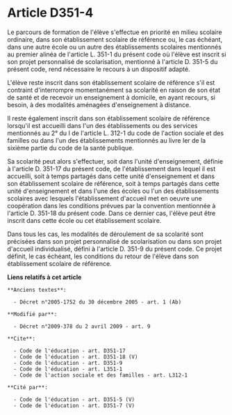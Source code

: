 # Article D351-4

Le parcours de formation de l'élève s'effectue en priorité en milieu scolaire ordinaire, dans son établissement scolaire de
référence ou, le cas échéant, dans une autre école ou un autre des établissements scolaires mentionnés au premier alinéa de
l'article L. 351-1 du présent code où l'élève est inscrit si son projet personnalisé de scolarisation, mentionné à l'article
D. 351-5 du présent code, rend nécessaire le recours à un dispositif adapté. 

L'élève reste inscrit dans son établissement scolaire de référence s'il est contraint d'interrompre momentanément sa
scolarité en raison de son état de santé et de recevoir un enseignement à domicile, en ayant recours, si besoin, à des
modalités aménagées d'enseignement à distance. 

Il reste également inscrit dans son établissement scolaire de référence lorsqu'il est accueilli dans l'un des établissements
ou des services mentionnés au 2° du I de l'article L. 312-1 du code de l'action sociale et des familles ou dans l'un des
établissements mentionnés au livre Ier de la sixième partie du code de la santé publique. 

Sa scolarité peut alors s'effectuer, soit dans l'unité d'enseignement, définie à l'article D. 351-17 du présent code, de
l'établissement dans lequel il est accueilli, soit à temps partagés dans cette unité d'enseignement et dans son établissement
scolaire de référence, soit à temps partagés dans cette unité d'enseignement et dans l'une des écoles ou l'un des
établissements scolaires avec lesquels l'établissement d'accueil met en oeuvre une coopération dans les conditions prévues
par la convention mentionnée à l'article D. 351-18 du présent code. Dans ce dernier cas, l'élève peut être inscrit dans cette
école ou cet établissement scolaire. 

Dans tous les cas, les modalités de déroulement de sa scolarité sont précisées dans son projet personnalisé de scolarisation
ou dans son projet d'accueil individualisé, défini à l'article D. 351-9 du présent code. Ce projet définit, le cas échéant,
les conditions du retour de l'élève dans son établissement scolaire de référence.

**Liens relatifs à cet article**

	**Anciens textes**:

	  - Décret n°2005-1752 du 30 décembre 2005 - art. 1 (Ab)

	**Modifié par**:

	  - Décret n°2009-378 du 2 avril 2009 - art. 9

	**Cite**:

	  - Code de l'éducation - art. D351-17
	  - Code de l'éducation - art. D351-18 (V)
	  - Code de l'éducation - art. D351-9
	  - Code de l'éducation - art. L351-1
	  - Code de l'action sociale et des familles - art. L312-1

	**Cité par**:

	  - Code de l'éducation - art. D351-5 (V)
	  - Code de l'éducation - art. D351-7 (V)
